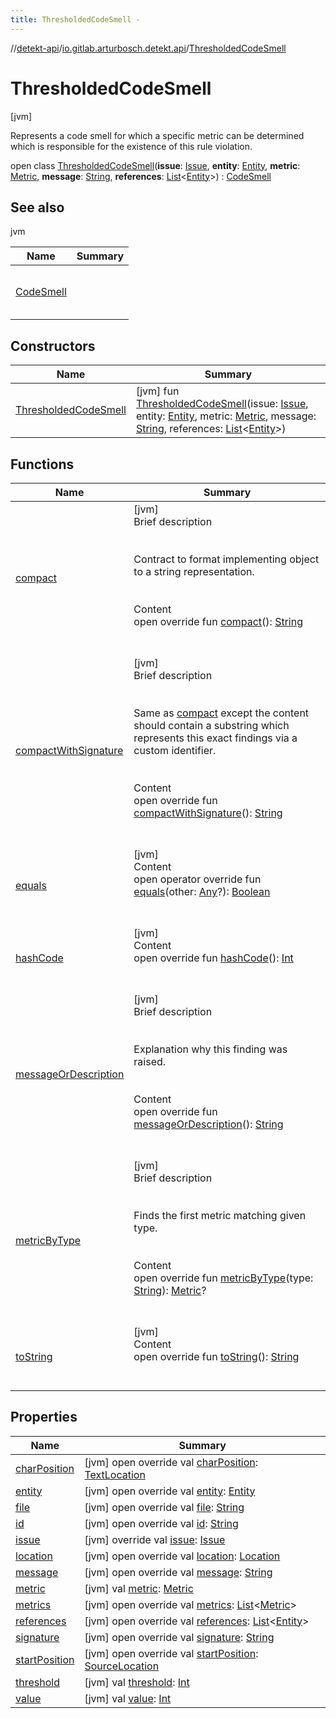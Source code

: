 ```yaml
---
title: ThresholdedCodeSmell -
---
```

//[detekt-api](../../index.md)/[io.gitlab.arturbosch.detekt.api](../index.md)/[ThresholdedCodeSmell](index.md)



# ThresholdedCodeSmell  
 [jvm] 

Represents a code smell for which a specific metric can be determined which is responsible for the existence of this rule violation.

open class [ThresholdedCodeSmell](index.md)(**issue**: [Issue](../-issue/index.md), **entity**: [Entity](../-entity/index.md), **metric**: [Metric](../-metric/index.md), **message**: [String](https://kotlinlang.org/api/latest/jvm/stdlib/kotlin/-string/index.html), **references**: [List](https://kotlinlang.org/api/latest/jvm/stdlib/kotlin.collections/-list/index.html)<[Entity](../-entity/index.md)>) : [CodeSmell](../-code-smell/index.md)   


## See also  
  
jvm  
  
|  Name|  Summary| 
|---|---|
| [CodeSmell](../-code-smell/index.md)| <br><br><br><br>
  


## Constructors  
  
|  Name|  Summary| 
|---|---|
| [ThresholdedCodeSmell](-thresholded-code-smell.md)|  [jvm] fun [ThresholdedCodeSmell](-thresholded-code-smell.md)(issue: [Issue](../-issue/index.md), entity: [Entity](../-entity/index.md), metric: [Metric](../-metric/index.md), message: [String](https://kotlinlang.org/api/latest/jvm/stdlib/kotlin/-string/index.html), references: [List](https://kotlinlang.org/api/latest/jvm/stdlib/kotlin.collections/-list/index.html)<[Entity](../-entity/index.md)>)   <br>


## Functions  
  
|  Name|  Summary| 
|---|---|
| [compact](compact.md)| [jvm]  <br>Brief description  <br><br><br>Contract to format implementing object to a string representation.<br><br>  <br>Content  <br>open override fun [compact](compact.md)(): [String](https://kotlinlang.org/api/latest/jvm/stdlib/kotlin/-string/index.html)  <br><br><br>
| [compactWithSignature](../-code-smell/compact-with-signature.md)| [jvm]  <br>Brief description  <br><br><br>Same as [compact](compact.md) except the content should contain a substring which represents this exact findings via a custom identifier.<br><br>  <br>Content  <br>open override fun [compactWithSignature](../-code-smell/compact-with-signature.md)(): [String](https://kotlinlang.org/api/latest/jvm/stdlib/kotlin/-string/index.html)  <br><br><br>
| [equals](https://kotlinlang.org/api/latest/jvm/stdlib/kotlin/-any/equals.html)| [jvm]  <br>Content  <br>open operator override fun [equals](https://kotlinlang.org/api/latest/jvm/stdlib/kotlin/-any/equals.html)(other: [Any](https://kotlinlang.org/api/latest/jvm/stdlib/kotlin/-any/index.html)?): [Boolean](https://kotlinlang.org/api/latest/jvm/stdlib/kotlin/-boolean/index.html)  <br><br><br>
| [hashCode](https://kotlinlang.org/api/latest/jvm/stdlib/kotlin/-any/hash-code.html)| [jvm]  <br>Content  <br>open override fun [hashCode](https://kotlinlang.org/api/latest/jvm/stdlib/kotlin/-any/hash-code.html)(): [Int](https://kotlinlang.org/api/latest/jvm/stdlib/kotlin/-int/index.html)  <br><br><br>
| [messageOrDescription](message-or-description.md)| [jvm]  <br>Brief description  <br><br><br>Explanation why this finding was raised.<br><br>  <br>Content  <br>open override fun [messageOrDescription](message-or-description.md)(): [String](https://kotlinlang.org/api/latest/jvm/stdlib/kotlin/-string/index.html)  <br><br><br>
| [metricByType](../-has-metrics/metric-by-type.md)| [jvm]  <br>Brief description  <br><br><br>Finds the first metric matching given type.<br><br>  <br>Content  <br>open override fun [metricByType](../-has-metrics/metric-by-type.md)(type: [String](https://kotlinlang.org/api/latest/jvm/stdlib/kotlin/-string/index.html)): [Metric](../-metric/index.md)?  <br><br><br>
| [toString](../-code-smell/to-string.md)| [jvm]  <br>Content  <br>open override fun [toString](../-code-smell/to-string.md)(): [String](https://kotlinlang.org/api/latest/jvm/stdlib/kotlin/-string/index.html)  <br><br><br>


## Properties  
  
|  Name|  Summary| 
|---|---|
| [charPosition](index.md#io.gitlab.arturbosch.detekt.api/ThresholdedCodeSmell/charPosition/#/PointingToDeclaration/)|  [jvm] open override val [charPosition](index.md#io.gitlab.arturbosch.detekt.api/ThresholdedCodeSmell/charPosition/#/PointingToDeclaration/): [TextLocation](../-text-location/index.md)   <br>
| [entity](index.md#io.gitlab.arturbosch.detekt.api/ThresholdedCodeSmell/entity/#/PointingToDeclaration/)|  [jvm] open override val [entity](index.md#io.gitlab.arturbosch.detekt.api/ThresholdedCodeSmell/entity/#/PointingToDeclaration/): [Entity](../-entity/index.md)   <br>
| [file](index.md#io.gitlab.arturbosch.detekt.api/ThresholdedCodeSmell/file/#/PointingToDeclaration/)|  [jvm] open override val [file](index.md#io.gitlab.arturbosch.detekt.api/ThresholdedCodeSmell/file/#/PointingToDeclaration/): [String](https://kotlinlang.org/api/latest/jvm/stdlib/kotlin/-string/index.html)   <br>
| [id](index.md#io.gitlab.arturbosch.detekt.api/ThresholdedCodeSmell/id/#/PointingToDeclaration/)|  [jvm] open override val [id](index.md#io.gitlab.arturbosch.detekt.api/ThresholdedCodeSmell/id/#/PointingToDeclaration/): [String](https://kotlinlang.org/api/latest/jvm/stdlib/kotlin/-string/index.html)   <br>
| [issue](index.md#io.gitlab.arturbosch.detekt.api/ThresholdedCodeSmell/issue/#/PointingToDeclaration/)|  [jvm] override val [issue](index.md#io.gitlab.arturbosch.detekt.api/ThresholdedCodeSmell/issue/#/PointingToDeclaration/): [Issue](../-issue/index.md)   <br>
| [location](index.md#io.gitlab.arturbosch.detekt.api/ThresholdedCodeSmell/location/#/PointingToDeclaration/)|  [jvm] open override val [location](index.md#io.gitlab.arturbosch.detekt.api/ThresholdedCodeSmell/location/#/PointingToDeclaration/): [Location](../-location/index.md)   <br>
| [message](index.md#io.gitlab.arturbosch.detekt.api/ThresholdedCodeSmell/message/#/PointingToDeclaration/)|  [jvm] open override val [message](index.md#io.gitlab.arturbosch.detekt.api/ThresholdedCodeSmell/message/#/PointingToDeclaration/): [String](https://kotlinlang.org/api/latest/jvm/stdlib/kotlin/-string/index.html)   <br>
| [metric](index.md#io.gitlab.arturbosch.detekt.api/ThresholdedCodeSmell/metric/#/PointingToDeclaration/)|  [jvm] val [metric](index.md#io.gitlab.arturbosch.detekt.api/ThresholdedCodeSmell/metric/#/PointingToDeclaration/): [Metric](../-metric/index.md)   <br>
| [metrics](index.md#io.gitlab.arturbosch.detekt.api/ThresholdedCodeSmell/metrics/#/PointingToDeclaration/)|  [jvm] open override val [metrics](index.md#io.gitlab.arturbosch.detekt.api/ThresholdedCodeSmell/metrics/#/PointingToDeclaration/): [List](https://kotlinlang.org/api/latest/jvm/stdlib/kotlin.collections/-list/index.html)<[Metric](../-metric/index.md)>   <br>
| [references](index.md#io.gitlab.arturbosch.detekt.api/ThresholdedCodeSmell/references/#/PointingToDeclaration/)|  [jvm] open override val [references](index.md#io.gitlab.arturbosch.detekt.api/ThresholdedCodeSmell/references/#/PointingToDeclaration/): [List](https://kotlinlang.org/api/latest/jvm/stdlib/kotlin.collections/-list/index.html)<[Entity](../-entity/index.md)>   <br>
| [signature](index.md#io.gitlab.arturbosch.detekt.api/ThresholdedCodeSmell/signature/#/PointingToDeclaration/)|  [jvm] open override val [signature](index.md#io.gitlab.arturbosch.detekt.api/ThresholdedCodeSmell/signature/#/PointingToDeclaration/): [String](https://kotlinlang.org/api/latest/jvm/stdlib/kotlin/-string/index.html)   <br>
| [startPosition](index.md#io.gitlab.arturbosch.detekt.api/ThresholdedCodeSmell/startPosition/#/PointingToDeclaration/)|  [jvm] open override val [startPosition](index.md#io.gitlab.arturbosch.detekt.api/ThresholdedCodeSmell/startPosition/#/PointingToDeclaration/): [SourceLocation](../-source-location/index.md)   <br>
| [threshold](index.md#io.gitlab.arturbosch.detekt.api/ThresholdedCodeSmell/threshold/#/PointingToDeclaration/)|  [jvm] val [threshold](index.md#io.gitlab.arturbosch.detekt.api/ThresholdedCodeSmell/threshold/#/PointingToDeclaration/): [Int](https://kotlinlang.org/api/latest/jvm/stdlib/kotlin/-int/index.html)   <br>
| [value](index.md#io.gitlab.arturbosch.detekt.api/ThresholdedCodeSmell/value/#/PointingToDeclaration/)|  [jvm] val [value](index.md#io.gitlab.arturbosch.detekt.api/ThresholdedCodeSmell/value/#/PointingToDeclaration/): [Int](https://kotlinlang.org/api/latest/jvm/stdlib/kotlin/-int/index.html)   <br>

